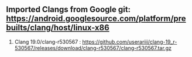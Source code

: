 Imported Clangs from Google git: https://android.googlesource.com/platform/prebuilts/clang/host/linux-x86
---------------------------------------------------------------------------------------------------------

1) Clang 19.0/clang-r530567 : https://github.com/userariii/clang-19_r-530567/releases/download/clang-r530567/clang-r530567.tar.gz
